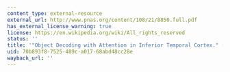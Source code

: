 ```yaml
---
content_type: external-resource
external_url: http://www.pnas.org/content/108/21/8850.full.pdf
has_external_license_warning: true
license: https://en.wikipedia.org/wiki/All_rights_reserved
status: ''
title: '"Object Decoding with Attention in Inferior Temporal Cortex." (PDF)'
uid: 70b893f8-7525-489c-a017-68abd48cc28e
wayback_url: ''
---
```

